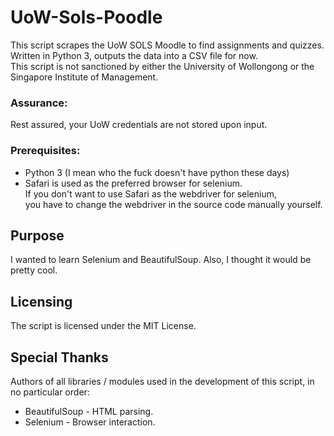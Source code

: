 # UoW-Sols-Poodle
This script scrapes the UoW SOLS Moodle to find assignments and quizzes.  
Written in Python 3, outputs the data into a CSV file for now.  
This script is not sanctioned by either the University of Wollongong or the Singapore Institute of Management.

### Assurance:
Rest assured, your UoW credentials are not stored upon input.

### Prerequisites:
* Python 3 (I mean who the fuck doesn't have python these days)  
* Safari is used as the preferred browser for selenium.  
If you don't want to use Safari as the webdriver for selenium,  
you have to change the webdriver in the source code manually yourself.

## Purpose
I wanted to learn Selenium and BeautifulSoup.
Also, I thought it would be pretty cool.

## Licensing
The script is licensed under the MIT License.

## Special Thanks
Authors of all libraries / modules used in the development of this script, in no particular order:
* BeautifulSoup - HTML parsing.
* Selenium - Browser interaction.
